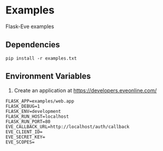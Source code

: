 # Examples

Flask-Eve examples

## Dependencies

```shell
pip install -r examples.txt
```

## Environment Variables

1. Create an application at https://developers.eveonline.com/

```shell
FLASK_APP=examples/web.app
FLASK_DEBUG=1
FLASK_ENV=development
FLASK_RUN_HOST=localhost
FLASK_RUN_PORT=80
EVE_CALLBACK_URL=http://localhost/auth/callback
EVE_CLIENT_ID=
EVE_SECRET_KEY=
EVE_SCOPES=
```
